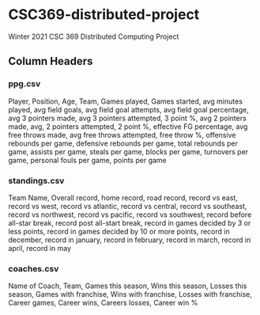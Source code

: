 # CSC369-distributed-project
Winter 2021 CSC 369 Distributed Computing Project

## Column Headers

### ppg.csv

Player, Position, Age, Team, Games played, Games started, avg minutes played, avg field goals, avg field goal attempts, avg field goal percentage, avg 3 pointers made, avg 3 pointers attempted, 3 point %, avg 2 pointers made, avg, 2 pointers attempted, 2 point %, effective FG percentage, avg free throws made, avg free throws attempted, free throw %, offensive rebounds per game, defensive rebounds per game, total rebounds per game, assists per game, steals per game, blocks per game, turnovers per game, personal fouls per game, points per game 

### standings.csv
Team Name, Overall record, home record, road record, record vs east, record vs west, record vs atlantic, record vs central, record vs southeast, record vs northwest, record vs pacific, record vs southwest, record before all-star break, record post all-start break, record in games decided by 3 or less points, record in games decided by 10 or more points, record in december, record in january, record in february, record in march, record in april, record in may

### coaches.csv
Name of Coach, Team, Games this season, Wins this season, Losses this season, Games with franchise, Wins with franchise, Losses with franchise, Career games, Career wins, Careers losses, Career win %
